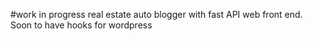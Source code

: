 #work in progress real estate auto blogger with fast API web front end.  Soon to have hooks for wordpress
